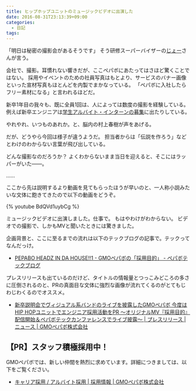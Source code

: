 ```yaml
---
title: ヒップホップユニットのミュージックビデオに出演した
date: 2016-08-31T23:13:39+09:00
categories:
  - 日記
tags:
---
```


「明日は秘密の撮影会があるそうです」
そう研修スーパーバイザーの[じょー](https://twitter.com/Joe_noh)さんが言う。

会社で、撮影。耳慣れない響きだが、ここペパボにあたってはさほど驚くことではない。
採用やイベントのための社員写真はもとより、サービスのバナー画像といった宣材写真もほとんどを内製でまかなっている。
「ペパボに入社したらフリー素材になる」と言われるほどだ。

新卒1年目の我々も、既に全員1回は、人によっては数度の撮影を経験している。
例えば新卒エンジニアは[学生アルバイト・インターンの募集](https://www.wantedly.com/projects/59762)に出たりしている。

やれやれ、いつものあれか。と、脳内の村上春樹が声をあげる。

だが、どうやら今回は様子が違うようだ。
担当者からは「伝説を作ろう」などとわけのわからない言葉が飛び出している。

どんな撮影なのだろうか？
よくわからないまま当日を迎えると、そこにはラッパーがいた――。

……

ここから先は説明するより動画を見てもらったほうが早いのと、一人称小説みたいな文体に飽きてきたので以下の動画をどうぞ。

{% youtube BdQVd1uybCg %}

ミュージックビデオに出演しました。仕事で。
もはやわけがわからない。
ビデオでの撮影で、しかもMVと聞いたときには驚きました。

企画背景と、ここに至るまでの流れは以下のテックブログの記事で。テックってなんだっけ。

- [PEPABO HEADZ IN DA HOUSE!!1 - GMOペパボの「採用目的」 - ペパボテックブログ](https://tech.pepabo.com/2016/08/31/pepabo-headz-in-da-house/)

プレスリリースも出ているのだけど、タイトルの情報量とつっこみどころの多さに圧倒されるのと、PRの真面目な文体に強烈な画像が流れてくるのがとてもじわじわくるのでオススメ。

- [新卒説明会でヴィジュアル系バンドのライブを披露したGMOペパボ 今度はHIP HOPユニットでエンジニア採用活動をPR ～オリジナルMV『採用目的』配信開始＆ペパボテックカンファレンスでライブ披露～ | プレスリリース | ニュース | GMOペパボ株式会社](https://pepabo.com/news/press/201608311300)

## 【PR】スタッフ積極採用中！

GMOペパボでは、新しい仲間を熱烈に求めています。詳細につきましては、以下をご覧ください。

- [キャリア採用 / アルバイト採用 | 採用情報 | GMOペパボ株式会社](https://pepabo.com/recruit/career/)
